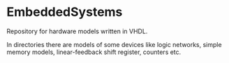 # EmbeddedSystems

Repository for hardware models written in VHDL.

In directories there are models of some devices like logic networks, simple memory models, linear-feedback shift register, counters etc.
